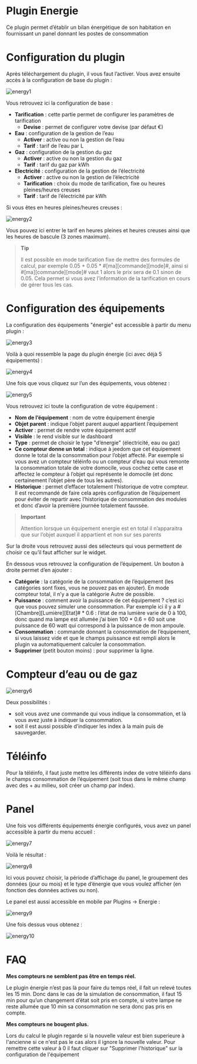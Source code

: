 # Plugin Energie

Ce plugin permet d’établir un bilan énergétique de son habitation en fournissant un panel donnant les postes de consommation

# Configuration du plugin 

Après téléchargement du plugin, il vous faut l’activer. Vous avez ensuite accès à la configuration de base du plugin :

![energy1](./images/energy1.PNG)

Vous retrouvez ici la configuration de base :

-   **Tarification** : cette partie permet de configurer les paramètres de tarification
    -   **Devise** : permet de configurer votre devise (par défaut €)
-   **Eau** : configuration de la gestion de l’eau
    -   **Activer** : active ou non la gestion de l’eau
    -   **Tarif** : tarif de l’eau par L
-   **Gaz** : configuration de la gestion du gaz
    -   **Activer** : active ou non la gestion du gaz
    -   **Tarif** : tarif du gaz par kWh
-   **Electricité** : configuration de la gestion de l’électricité
    -   **Activer** : active ou non la gestion de l’électricité
    -   **Tarification** : choix du mode de tarification, fixe ou heures pleines/heures creuses
    -   **Tarif** : tarif de l’électricité par kWh

Si vous êtes en heures pleines/heures creuses :

![energy2](./images/energy2.PNG)

Vous pouvez ici entrer le tarif en heures pleines et heures creuses ainsi que les heures de bascule (3 zones maximum).

> **Tip**
>
> Il est possible en mode tarification fixe de mettre des formules de calcul, par exemple 0.05 + 0.05 \* \#\[ma\]\[commande\]\[mode\]\#, ainsi si \#\[ma\]\[commande\]\[mode\]\# vaut 1 alors le prix sera de 0.1 sinon de 0.05. Cela permet si vous avez l’information de la tarification en cours de gérer tous les cas.

# Configuration des équipements 

La configuration des équipements "énergie" est accessible à partir du menu plugin :

![energy3](./images/energy3.PNG)

Voilà à quoi ressemble la page du plugin énergie (ici avec déjà 5 équipements) :

![energy4](./images/energy4.PNG)

Une fois que vous cliquez sur l’un des équipements, vous obtenez :

![energy5](./images/energy5.PNG)

Vous retrouvez ici toute la configuration de votre équipement :

-   **Nom de l’équipement** : nom de votre équipement énergie
-   **Objet parent** : indique l’objet parent auquel appartient l’équipement
-   **Activer** : permet de rendre votre équipement actif
-   **Visible** : le rend visible sur le dashboard
-   **Type** : permet de choisir le type "d’énergie" (électricité, eau ou gaz)
-   **Ce compteur donne un total** : indique à jeedom que cet équipement donne le total de la consommation pour l’objet affecté. Par exemple si vous avez un compteur téléinfo ou un compteur d’eau qui vous remonte la consommation totale de votre domocile, vous cochez cette case et affectez le compteur à l’objet qui représente le domocile (et donc certainement l’objet père de tous les autres).
-   **Historique** : permet d’effacer totalement l’historique de votre compteur. Il est recommandé de faire cela après configuration de l’équipement pour éviter de repartir avec l’historique de consommation des modules et donc d’avoir la première journée totalement faussée.

> **Important**
>
> Attention lorsque un équipement energie est en total il n’apparaitra que sur l’objet auxquel il appartient et non sur ses parents

Sur la droite vous retrouvez aussi des sélecteurs qui vous permettent de choisir ce qu’il faut afficher sur le widget.

En dessous vous retrouvez la configuration de l’équipement. Un bouton à droite permet d’en ajouter :

-   **Catégorie** : la catégorie de la consommation de l’équipement (les catégories sont fixes, vous ne pouvez pas en ajouter). En mode compteur total, il n’y a que la catégorie Autre de possible.
-   **Puissance** : comment avoir la puissance de cet équipement ? c’est ici que vous pouvez simuler une consommation. Par exemple ici il y a \#\[Chambre\]\[Lumière\]\[Etat\]\# \* 0.6 : l’état de ma lumière varie de 0 à 100, donc quand ma lampe est allumée j’ai bien 100 \* 0.6 = 60 soit une puissance de 60 watt qui correspond à la puissance de mon ampoule.
-   **Consommation** : commande donnant la consommation de l’équipement, si vous laissez vide et que le champs puissance est rempli alors le plugin va automatiquement calculer la consommation.
-   **Supprimer** (petit bouton moins) : pour supprimer la ligne.

# Compteur d’eau ou de gaz 

![energy6](./images/energy6.PNG)

Deux possibilités :

-   soit vous avez une commande qui vous indique la consommation, et là     vous avez juste à indiquer la consommation.
-   soit il est aussi possible d’indiquer les index à la main puis     de sauvegarder.

# Téléinfo 

Pour la téléinfo, il faut juste mettre les différents index de votre téléinfo dans le champs consommation de l’équipement (soit tous dans le même champ avec des + au milieu, soit créer un champ par index).

# Panel 

Une fois vos différents équipements énergie configurés, vous avez un panel accessible à partir du menu accueil :

![energy7](./images/energy7.PNG)

Voilà le résultat :

![energy8](./images/energy8.PNG)

Ici vous pouvez choisir, la période d’affichage du panel, le groupement des données (jour ou mois) et le type d’énergie que vous voulez afficher (en fonction des données actives ou non).

Le panel est aussi accessible en mobile par Plugins → Energie :

![energy9](./images/energy9.PNG)

Une fois dessus vous obtenez :

![energy10](./images/energy10.PNG)

# FAQ 

**Mes compteurs ne semblent pas être en temps réel.**

Le plugin énergie n’est pas là pour faire du temps réel, il fait un relevé toutes les 15 min. Donc dans le cas de la simulation de
consommation, il faut 15 min pour qu’un changement d’état soit pris en compte, si votre lampe ne reste allumée que 10 min sa
consommation ne sera donc pas pris en compte.

**Mes compteurs ne bougent plus.**

Lors du calcul le plugin regarde si la nouvelle valeur est bien superieure à l'ancienne si ce n'est pas le cas alors il ignore la nouvelle valeur. Pour remettre cette valeur à 0 il faut cliquer sur "Supprimer l'historique" sur la configuration de l'équipement

